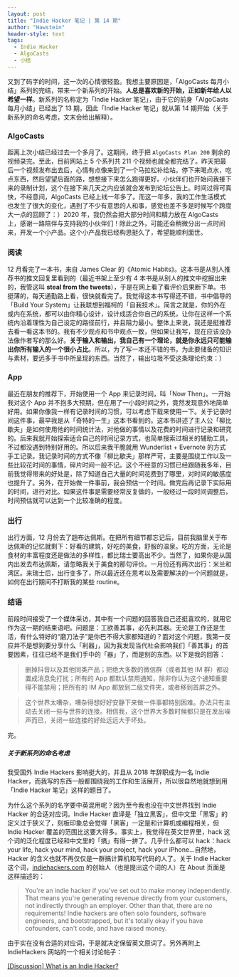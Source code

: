 ```yaml
---
layout: post
title: "Indie Hacker 笔记 | 第 14 期"
author: "Hawstein"
header-style: text
tags:
  - Indie Hacker
  - AlgoCasts
  - 小结
---
```


又到了码字的时间，这一次的心情很轻盈。我想主要原因是，「AlgoCasts 每月小结」系列的完结，带来一个新系列的开始。**人总是喜欢新的开始，正如新年给人以希望一样**。新系列的名称定为「Indie Hacker 笔记」，由于它的前身「AlgoCasts 每月小结」已经出了 13 期，因此「Indie Hacker 笔记」就从第 14 期开始（关于新系列的命名考虑，文末会给出解释）。

### AlgoCasts

距离上次小结已经过去一个多月了。这期间，终于把 `AlgoCasts Plan 200` 剩余的视频录完。至此，目前网站上 5 个系列共 211 个视频也就全都完结了。昨天把最后一个视频发布出去后，心情有点像来到了一个马拉松补给站。停下来喝点水，吃点东西，然后望望后面的路，想想接下来怎么跑得更好。小伙伴们也开始问我接下来的录制计划，这个在接下来几天之内应该就会发布到论坛公告上。时间过得可真快，不经意间，AlgoCasts 已经上线一年多了。而这一年多，我的工作生活模式也发生了很大的变化，遇到了不少有意思的人和事，感觉也差不多是时候写个跨度大一点的回顾了：）2020 年，我仍然会把大部分时间和精力放在 AlgoCasts 上，感谢一路陪伴与支持我的小伙伴们！除此之外，可能还会稍微分出一点时间来，开发一个小产品。这个小产品我已经构思挺久了，希望能顺利面世。

### 阅读

12 月看完了一本书，来自 James Clear 的《Atomic Habits》。这本书是从别人推荐书的推文回复里看到的（最近书架上至少有 4 本书是从别人的推文中挖掘出来的，我管这叫 **steal from the tweets**），于是在网上看了看评价后果断下单。书挺薄的，每天通勤路上看，很快就看完了。我觉得这本书写得还不错，书中倡导的「Build Your System」让我联想到福柯的「自我技术」。简言之就是，你的外在或内在系统，都可以由你精心设计，设计成适合你自己的系统，让你在这样一个系统内沿着理性为自己设定的路径前行，并且阻力最小。整体上来说，我还是挺推荐去看一看这本书的。我有不少观点和书中观点一致，但如果让我写，现在应该没办法像作者写的那么好。**关于输入和输出，我自己有一个理论，就是你永远只可能输出你所有输入的一个很小占比**。所以，为了写一本还不错的书，为此要储备的知识与素材，要远多于书中所呈现的东西。当然了，输出垃圾不受这条理论约束：）

### App

最近在朋友的推荐下，开始使用一个 App 来记录时间，叫「Now Then」。一开始我对这个 App 并不抱多大预期，但在用了一小段时间之外，竟然发现意外地简单好用。如果你像我一样有记录时间的习惯，可以考虑下载来使用一下。关于记录时间这件事，最早我是从「奇特的一生」这本书看到的。这本书讲述了主人公「柳比歇夫」是如何使用他的时间统计法，对他做的事情以及花费的时间进行记录和研究的。后来我就开始探索适合自己的时间记录方式，也简单搜索过相关的辅助工具，不过都没遇到特别好用的。所以后来我干脆就用 Wunderlist + Evernote 的方式手工记录。我记录时间的方式不像「柳比歇夫」那样严苛，主要是围绕工作以及一些比较花时间的事情，碎片时间一般不记。这个不经意的习惯已经跟随我多年，目前我觉得带来的好处是，除了知道自己大量的时间花费到了哪里，对时间的敏感度也提升了。另外，在开始做一件事前，我会预估一个时间。做完后再记录下实际用的时间，进行对比。如果这件事是需要经常反复做的，一般经过一段时间调整后，时间预估就可以达到一个比较准确的程度。

### 出行

出行方面，12 月份去了趟布达佩斯。在把所有细节都忘记后，目前我脑里关于布达佩斯的记忆就剩下：好看的建筑，好吃的美食，舒服的温泉。吃的方面，无论是食材的丰富程度还是做法的多样性，都比瑞士要高出不少。当然了，如果你是从国内出发去布达佩斯，请忽略我关于美食的那句评价。一月份还有两次出行：米兰和湾区。来瑞士后，出行变多了，所以最近还在思考以及需要解决的一个问题就是，如何在出行期间不打断我的某些 routine。

### 结语

前段时间接受了一个媒体采访，其中有一个问题的回答我自己还挺喜欢的，就用它作为这一期的结束语吧。问题是：工欲善其事，必先利其器。无论是工作还是生活，有什么特好的“磨刀法子”是你巴不得大家都知道的？面对这个问题，我第一反应并不是想到要分享什么「利器」，因为我发现当代社会影响我们「善其事」的首要因素，往往已经不是我们手中的「器」了，而是别的东西。以下是我的回答：

> 删掉抖音以及其他同类产品；把绝大多数的微信群（或者其他 IM 群）都设置成消息免打扰；所有的 App 都默认禁用通知，除非你认为这个通知重要得不能禁用；把所有的 IM App 都放到二级文件夹，或者移到首屏之外。

> 这个世界太嘈杂，嘈杂得想好好安静下来做一件事都特别困难。办法只有主动去关闭一些与世界的连接。相信我，这个世界大多数时候都只是在发出噪声而已，关闭一些连接的好处远远大于坏处。

完。


##### 关于新系列的命名考虑

我受国外 Indie Hackers 影响挺大的，并且从 2018 年辞职成为一名 Indie Hacker，而我写的东西一般都围绕我的工作和生活展开，所以很自然地就想到用「Indie Hacker 笔记」这样的题目了。

为什么这个系列的名字要中英混用呢？因为至今我也没在中文世界找到 Indie Hacker 的合适对应词。Indie Hacker 直译是「独立黑客」，但中文里「黑客」的定义过于狭义了，刻板印象总会觉得「黑客」一定是和计算机或编程相关，但 Indie Hacker 覆盖的范围比这要大得多。事实上，我觉得在英文世界里，hack 这个词的泛化程度已经和中文里的「搞」有得一拼了。几乎什么都可以 hack：hack your life, hack your mind, hack your project, hack your iPhone...自然地，Hacker 的含义也就不再仅仅是一群搞计算机和写代码的人了。关于 Indie Hacker 这个词，[indiehackers.com](https://www.indiehackers.com/about) 的创始人（也是提出这个词的人）在 About 页面是这样描述的：

> You're an indie hacker if you've set out to make money independently. That means you're generating revenue directly from your customers, not indirectly through an employer. Other than that, there are no requirements! Indie hackers are often solo founders, software engineers, and bootstrapped, but it's totally okay if you have cofounders, can't code, and have raised money.

由于实在没有合适的对应词，于是就决定保留英文原词了。另外再附上 IndieHackers 网站的一个相关讨论帖子：

[[Discussion] What is an Indie Hacker?](https://www.indiehackers.com/forum/discussion-what-is-an-indie-hacker-4f078287fa)

